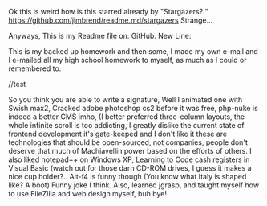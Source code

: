 Ok this is weird how is this starred already by "Stargazers?:"
https://github.com/jimbrend/readme.md/stargazers
Strange...

Anyways,
This is my Readme file on:
GitHub.
New Line:

This is my backed up homework and then some, I made my own e-mail and I e-mailed all my high school homework to myself, as much as I could or remembered to.

//test

So you think you are able to write a signature,
Well I animated one with Swish max2,
Cracked adobe photoshop cs2 before it was free, php-nuke is indeed a better CMS imho, (I better preferred three-column layouts, the whole infinite scroll is too addicting, I greatly dislike the current state of frontend development it's gate-keeped and I don't like it these are technologies that should be open-sourced, not companies, people don't deserve that much of Machiavellin power based on the efforts of others. 
I also liked notepad++ on Windows XP, Learning to Code cash registers in Visual Basic (watch out for those darn CD-ROM drives, I guess it makes a nice cup holder?.. Alt-f4 is funny though (You know what Italy is shaped like?  A boot)  Funny joke I think. Also, learned jgrasp, and taught myself how to use FileZilla and web design myself, buh bye!
